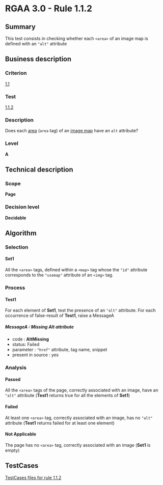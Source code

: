 # RGAA 3.0 -  Rule 1.1.2

## Summary

This test consists in checking whether each `<area>` of an image map is defined with an `"alt"` attribute

## Business description

### Criterion

[1.1](http://disic.github.io/rgaa_referentiel_en/RGAA3.0_Criteria_English_version_v1.html#crit-1-1)

### Test

[1.1.2](http://disic.github.io/rgaa_referentiel_en/RGAA3.0_Criteria_English_version_v1.html#test-1-1-2)

### Description
Does each <a href="http://disic.github.io/rgaa_referentiel_en/RGAA3.0_Glossary_English_version_v1.html#mZone">area</a> (<code>area</code> tag) of an
    <a href="http://disic.github.io/rgaa_referentiel_en/RGAA3.0_Glossary_English_version_v1.html#mImgReactive">image map</a> have an <code>alt</code> attribute? 


### Level

**A**

## Technical description

### Scope

**Page**

### Decision level

**Decidable**

## Algorithm

### Selection

#### Set1

All the `<area>` tags, defined within a `<map>` tag whose the `"id"` attribute corresponds to the `"usemap"` attribute of an `<img>` tag.

### Process

#### Test1

For each element of **Set1**, test the presence of an `"alt"` attribute. For each occurrence of false-result of **Test1**, raise a MessageA

##### MessageA : Missing Alt attribute

-    code : **AltMissing** 
-    status: Failed
-    parameter : `"href"` attribute, tag name, snippet
-    present in source : yes

### Analysis

#### Passed

All the `<area>` tags of the page, correctly associated with an image, have an `"alt"` attribute (**Test1** returns true for all the elements of **Set1**)

#### Failed

At least one `<area>` tag, correctly associated with an image, has no `"alt"` attribute (**Test1** returns failed for at least one element)

#### Not Applicable

The page has no `<area>` tag, correctly associated with an image (**Set1** is empty)



##  TestCases 

[TestCases files for rule 1.1.2](https://github.com/Asqatasun/Asqatasun/tree/master/rules/rules-rgaa3.0/src/test/resources/testcases/rgaa30/Rgaa30Rule010102/) 


